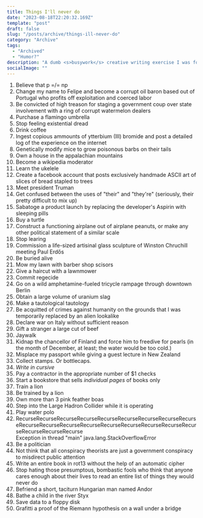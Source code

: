 ```yaml
---
title: Things I'll never do
date: "2023-08-18T22:20:32.169Z"
template: "post"
draft: false
slug: "/posts/archive/things-ill-never-do"
category: "Archive"
tags:
  - "Archived"
  - "Humor?"
description: "A dumb <s>busywork</s> creative writing exercise I was forced to do a while ago in normal school and have too little dignity to not post <s>(and which I think is very funny)</s>."
socialImage: ""
---
```


1. Believe that p =/= np
2. Change my name to Felipe and become a corrupt oil baron based out of Portugal who profits off exploitation and coerced labor
3. Be convicted of high treason for staging a government coup over state involvement with a ring of corrupt watermelon dealers
4. Purchase a flamingo umbrella
5. Stop feeling existential dread
6. Drink coffee
7. Ingest copious ammounts of ytterbium (III) bromide and post a detailed log of the experience on the internet
8. Genetically modify mice to grow poisonous barbs on their tails
9. Own a house in the appalachian mountains
10. Become a wikipedia moderator
11. Learn the ukelele
12. Create a facebook account that posts exclusively handmade ASCII art of slices of bread stapled to trees
13. Meet president Truman
14. Get confused between the uses of "their" and "they're" (seriously, their pretty difficult to mix up)
15. Sabatoge a product launch by replacing the developer's Aspirin with sleeping pills
16. Buy a turtle
17. Construct a functioning airplane out of airplane peanuts, or make any other political statement of a similar scale
18. Stop learing
19. Commission a life-sized artisinal glass sculpture of Winston Chruchill meeting Paul Erdős
20. Be buried alive
21. Mow my lawn with barber shop scisors
22. Give a haircut with a lawnmower
23. Commit regecide
24. Go on a wild amphetamine-fueled tricycle rampage through downtown Berlin
25. Obtain a large volume of uranium slag
26. Make a tautological tautology
27. Be acquitted of crimes against humanity on the grounds that I was temporarily replaced by an alien lookalike
28. Declare war on Italy without sufficient reason
29. Gift a stranger a large cut of beef
30. Jaywalk
31. Kidnap the chancellor of Finland and force him to freedive for pearls (in the month of December, at least; the water would be too cold.)
32. Misplace my passport while giving a guest lecture in New Zealand
33. Collect stamps. Or bottlecaps.
34. *Write in cursive*
35. Pay a contractor in the appropriate number of $1 checks
36. Start a bookstore that sells *individual pages* of books only
37. Train a lion
38. Be trained by a lion
39. Own more than 3 pink feather boas
40. Step into the Large Hadron Collider while it is operating
41. Play water polo
42. RecurseRecurseRecurseRecurseRecurseRecurseRecurseRecurseRecurseRecurseRecurseRecurseRecurseRecurseRecurseRecurseRecurseRecurseRecurseRecurseRecurse  
    Exception in thread "main" java.lang.StackOverflowError
44. Be a politician
45. Not think that all conspiracy theorists are just a government conspiracy to misdirect public attention
46. Write an entire book in rot13 without the help of an automatic cipher
47. Stop hating those presumptous, bombastic fools who think that anyone cares enough about their lives to read an entire list of things they would never do
48. Befriend a short, taciturn Hungarian man named Andor
49. Bathe a child in the river Styx
50. Save data to a floppy disk
51. Grafitti a proof of the Riemann hypothesis on a wall under a bridge
